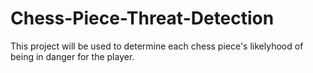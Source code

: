 # Chess-Piece-Threat-Detection
This project will be used to determine each chess piece's likelyhood of being in danger for the player.
